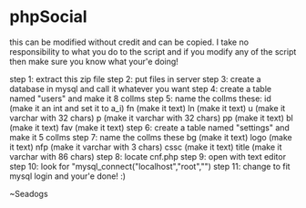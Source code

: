 phpSocial
=========
this can be modified without credit and can be copied. I take no responsibility to what you do to the script and if you modify any of the script then make sure you know what your'e doing!

step 1: extract this zip file
step 2: put files in server
step 3: create a database in mysql and call it whatever you want
step 4: create a table named "users" and make it 8 collms
step 5: name the collms these:
id (make it an int and set it to a_i)
fn (make it text)
ln (make it text)
u (make it varchar with 32 chars)
p (make it varchar with 32 chars)
pp (make it text)
bl (make it text)
fav (make it text)
step 6: create a table named "settings" and make it 5 collms
step 7: name the collms these
bg (make it text)
logo (make it text)
nfp (make it varchar with 3 chars)
cssc (make it text)
title (make it varchar with 86 chars)
step 8: locate cnf.php
step 9: open with text editor
step 10: look for "mysql_connect("localhost","root","")
step 11: change to fit mysql login
and your'e done! :)

~Seadogs